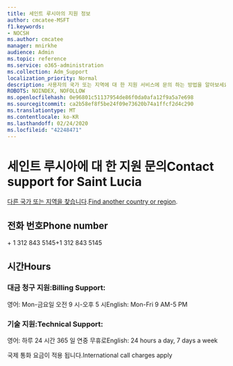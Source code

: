 ```yaml
---
title: 세인트 루시아의 지원 정보
author: cmcatee-MSFT
f1.keywords:
- NOCSH
ms.author: cmcatee
manager: mnirkhe
audience: Admin
ms.topic: reference
ms.service: o365-administration
ms.collection: Adm_Support
localization_priority: Normal
description: 사용자의 국가 또는 지역에 대 한 지원 서비스에 문의 하는 방법을 알아보세요.
ROBOTS: NOINDEX, NOFOLLOW
ms.openlocfilehash: 0e96801c51137954de86f0da0afa12f9a5a7e698
ms.sourcegitcommit: ca2b58ef8f5be24f09e73620b74a1ffcf2d4c290
ms.translationtype: MT
ms.contentlocale: ko-KR
ms.lasthandoff: 02/24/2020
ms.locfileid: "42248471"
---
```

# <a name="contact-support-for-saint-lucia"></a><span data-ttu-id="018d0-103">세인트 루시아에 대 한 지원 문의</span><span class="sxs-lookup"><span data-stu-id="018d0-103">Contact support for Saint Lucia</span></span>

<span data-ttu-id="018d0-104">[다른 국가 또는 지역을 찾습니다](../contact-support-for-business-products.md).</span><span class="sxs-lookup"><span data-stu-id="018d0-104">[Find another country or region](../contact-support-for-business-products.md).</span></span>

## <a name="phone-number"></a><span data-ttu-id="018d0-105">전화 번호</span><span class="sxs-lookup"><span data-stu-id="018d0-105">Phone number</span></span>
<span data-ttu-id="018d0-106">+ 1 312 843 5145</span><span class="sxs-lookup"><span data-stu-id="018d0-106">+1 312 843 5145</span></span>

## <a name="hours"></a><span data-ttu-id="018d0-107">시간</span><span class="sxs-lookup"><span data-stu-id="018d0-107">Hours</span></span>
### <a name="billing-support"></a><span data-ttu-id="018d0-108">대금 청구 지원:</span><span class="sxs-lookup"><span data-stu-id="018d0-108">Billing Support:</span></span>

<span data-ttu-id="018d0-109">영어: Mon-금요일 오전 9 시-오후 5 시</span><span class="sxs-lookup"><span data-stu-id="018d0-109">English: Mon-Fri 9 AM-5 PM</span></span>

### <a name="technical-support"></a><span data-ttu-id="018d0-110">기술 지원:</span><span class="sxs-lookup"><span data-stu-id="018d0-110">Technical Support:</span></span>

<span data-ttu-id="018d0-111">영어: 하루 24 시간 365 일 연중 무휴로</span><span class="sxs-lookup"><span data-stu-id="018d0-111">English: 24 hours a day, 7 days a week</span></span>

<span data-ttu-id="018d0-112">국제 통화 요금이 적용 됩니다.</span><span class="sxs-lookup"><span data-stu-id="018d0-112">International call charges apply</span></span>